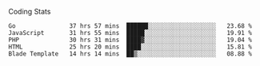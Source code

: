 Coding Stats
<!--START_SECTION:waka-->

```text
Go               37 hrs 57 mins  ██████░░░░░░░░░░░░░░░░░░░   23.68 %
JavaScript       31 hrs 55 mins  █████░░░░░░░░░░░░░░░░░░░░   19.91 %
PHP              30 hrs 31 mins  ████▓░░░░░░░░░░░░░░░░░░░░   19.04 %
HTML             25 hrs 20 mins  ████░░░░░░░░░░░░░░░░░░░░░   15.81 %
Blade Template   14 hrs 14 mins  ██▒░░░░░░░░░░░░░░░░░░░░░░   08.88 %
```

<!--END_SECTION:waka-->
